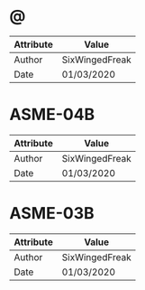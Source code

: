 # @
| Attribute | Value |
| ---  | ---     |
| Author | SixWingedFreak |
| Date | 01/03/2020 |
# ASME-04B
| Attribute | Value |
| ---  | ---     |
| Author | SixWingedFreak |
| Date | 01/03/2020 |
# ASME-03B
| Attribute | Value |
| ---  | ---     |
| Author | SixWingedFreak |
| Date | 01/03/2020 |
